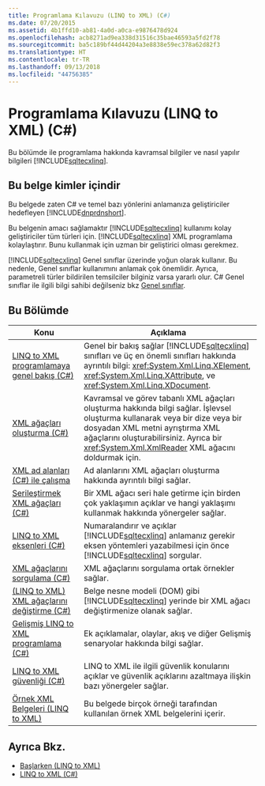 ```yaml
---
title: Programlama Kılavuzu (LINQ to XML) (C#)
ms.date: 07/20/2015
ms.assetid: 4b1ffd10-ab81-4a0d-a0ca-e9876478d924
ms.openlocfilehash: acb8271ad9ea338d31516c35bae46593a5fd2f78
ms.sourcegitcommit: ba5c189bf44d44204a3e8838e59ec378a62d82f3
ms.translationtype: HT
ms.contentlocale: tr-TR
ms.lasthandoff: 09/13/2018
ms.locfileid: "44756385"
---
```

# <a name="programming-guide-linq-to-xml-c"></a>Programlama Kılavuzu (LINQ to XML) (C#)
Bu bölümde ile programlama hakkında kavramsal bilgiler ve nasıl yapılır bilgileri [!INCLUDE[sqltecxlinq](~/includes/sqltecxlinq-md.md)].  
  
## <a name="who-should-read-this-documentation"></a>Bu belge kimler içindir  
 Bu belgede zaten C# ve temel bazı yönlerini anlamanıza geliştiriciler hedefleyen [!INCLUDE[dnprdnshort](~/includes/dnprdnshort-md.md)].  
  
 Bu belgenin amacı sağlamaktır [!INCLUDE[sqltecxlinq](~/includes/sqltecxlinq-md.md)] kullanımı kolay geliştiriciler tüm türleri için. [!INCLUDE[sqltecxlinq](~/includes/sqltecxlinq-md.md)] XML programlama kolaylaştırır. Bunu kullanmak için uzman bir geliştirici olması gerekmez.  
  
 [!INCLUDE[sqltecxlinq](~/includes/sqltecxlinq-md.md)] Genel sınıflar üzerinde yoğun olarak kullanır. Bu nedenle, Genel sınıflar kullanımını anlamak çok önemlidir. Ayrıca, parametreli türler bildirilen temsilciler bilginiz varsa yararlı olur. C# Genel sınıflar ile ilgili bilgi sahibi değilseniz bkz [Genel sınıflar](../../../../csharp/programming-guide/generics/generic-classes.md).  
  
## <a name="in-this-section"></a>Bu Bölümde  
  
|Konu|Açıklama|  
|-----------|-----------------|  
|[LINQ to XML programlamaya genel bakış (C#)](../../../../csharp/programming-guide/concepts/linq/linq-to-xml-programming-overview.md)|Genel bir bakış sağlar [!INCLUDE[sqltecxlinq](~/includes/sqltecxlinq-md.md)] sınıfları ve üç en önemli sınıfları hakkında ayrıntılı bilgi: <xref:System.Xml.Linq.XElement>, <xref:System.Xml.Linq.XAttribute>, ve <xref:System.Xml.Linq.XDocument>.|  
|[XML ağaçları oluşturma (C#)](../../../../csharp/programming-guide/concepts/linq/creating-xml-trees.md)|Kavramsal ve görev tabanlı XML ağaçları oluşturma hakkında bilgi sağlar. İşlevsel oluşturma kullanarak veya bir dize veya bir dosyadan XML metni ayrıştırma XML ağaçlarını oluşturabilirsiniz. Ayrıca bir <xref:System.Xml.XmlReader> XML ağacını doldurmak için.|  
|[XML ad alanları (C#) ile çalışma](../../../../csharp/programming-guide/concepts/linq/working-with-xml-namespaces.md)|Ad alanlarını XML ağaçları oluşturma hakkında ayrıntılı bilgi sağlar.|  
|[Serileştirmek XML ağaçları (C#)](../../../../csharp/programming-guide/concepts/linq/serializing-xml-trees.md)|Bir XML ağacı seri hale getirme için birden çok yaklaşımın açıklar ve hangi yaklaşımı kullanmak hakkında yönergeler sağlar.|  
|[LINQ to XML eksenleri (C#)](../../../../csharp/programming-guide/concepts/linq/linq-to-xml-axes.md)|Numaralandırır ve açıklar [!INCLUDE[sqltecxlinq](~/includes/sqltecxlinq-md.md)] anlamanız gerekir eksen yöntemleri yazabilmesi için önce [!INCLUDE[sqltecxlinq](~/includes/sqltecxlinq-md.md)] sorgular.|  
|[XML ağaçlarını sorgulama (C#)](../../../../csharp/programming-guide/concepts/linq/querying-xml-trees.md)|XML ağaçlarını sorgulama ortak örnekler sağlar.|  
|[(LINQ to XML) XML ağaçlarını değiştirme (C#)](../../../../csharp/programming-guide/concepts/linq/modifying-xml-trees-linq-to-xml.md)|Belge nesne modeli (DOM) gibi [!INCLUDE[sqltecxlinq](~/includes/sqltecxlinq-md.md)] yerinde bir XML ağacı değiştirmenize olanak sağlar.|  
|[Gelişmiş LINQ to XML programlama (C#)](../../../../csharp/programming-guide/concepts/linq/advanced-linq-to-xml-programming.md)|Ek açıklamalar, olaylar, akış ve diğer Gelişmiş senaryolar hakkında bilgi sağlar.|  
|[LINQ to XML güvenliği (C#)](../../../../csharp/programming-guide/concepts/linq/linq-to-xml-security.md)|LINQ to XML ile ilgili güvenlik konularını açıklar ve güvenlik açıklarını azaltmaya ilişkin bazı yönergeler sağlar.|  
|[Örnek XML Belgeleri (LINQ to XML)](../../../../csharp/programming-guide/concepts/linq/sample-xml-documents-linq-to-xml.md)|Bu belgede birçok örneği tarafından kullanılan örnek XML belgelerini içerir.|  
  
## <a name="see-also"></a>Ayrıca Bkz.

- [Başlarken (LINQ to XML)](../../../../csharp/programming-guide/concepts/linq/getting-started-linq-to-xml.md)  
- [LINQ to XML (C#)](../../../../csharp/programming-guide/concepts/linq/linq-to-xml.md)
